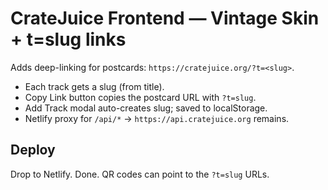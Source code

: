 # CrateJuice Frontend — Vintage Skin + t=slug links

Adds deep-linking for postcards: `https://cratejuice.org/?t=<slug>`.

- Each track gets a slug (from title).
- Copy Link button copies the postcard URL with `?t=slug`.
- Add Track modal auto-creates slug; saved to localStorage.
- Netlify proxy for `/api/*` → `https://api.cratejuice.org` remains.

## Deploy
Drop to Netlify. Done. QR codes can point to the `?t=slug` URLs.
